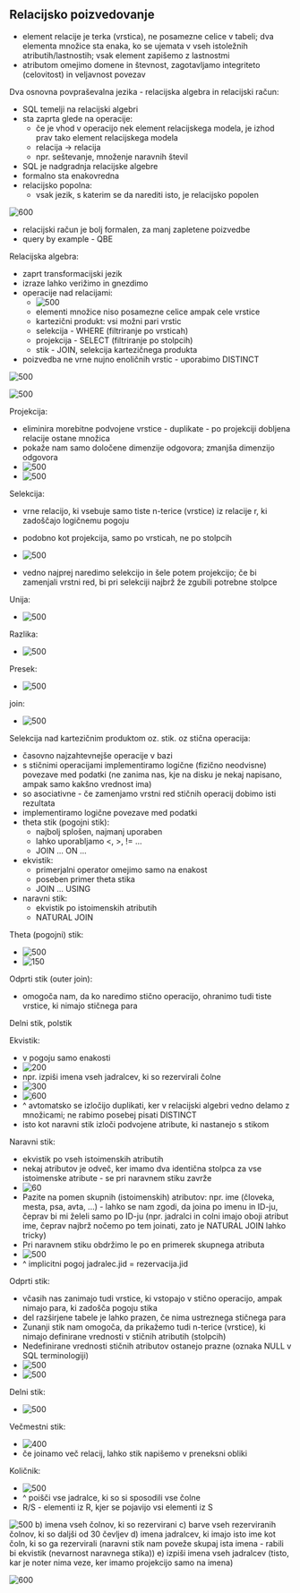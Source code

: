## Relacijsko poizvedovanje
- element relacije je terka (vrstica), ne posamezne celice v tabeli; dva elementa množice sta enaka, ko se ujemata v vseh istoležnih atributih/lastnostih; vsak element zapišemo z lastnostmi
- atributom omejimo domene in števnost, zagotavljamo integriteto (celovitost) in veljavnost povezav

Dva osnovna povpraševalna jezika - relacijska algebra in relacijski račun:
- SQL temelji na relacijski algebri
- sta zaprta glede na operacije:
	- če je vhod v operacijo nek element relacijskega modela, je izhod prav tako element relacijskega modela
	- relacija -> relacija
	- npr. seštevanje, množenje naravnih števil
- SQL je nadgradnja relacijske algebre
- formalno sta enakovredna
- relacijsko popolna:
	- vsak jezik, s katerim se da narediti isto, je relacijsko popolen

![600](../../Images/Pasted%20image%2020240307154735.png)
- relacijski račun je bolj formalen, za manj zapletene poizvedbe
- query by example - QBE

Relacijska algebra:
- zaprt transformacijski jezik
- izraze lahko verižimo in gnezdimo
- operacije nad relacijami:
	- ![500](../../Images/Pasted%20image%2020240307155419.png)
	- elementi množice niso posamezne celice ampak cele vrstice
	- kartezični produkt: vsi možni pari vrstic
	- selekcija - WHERE (filtriranje po vrsticah)
	- projekcija - SELECT (filtriranje po stolpcih)
	- stik - JOIN, selekcija kartezičnega produkta
- poizvedba ne vrne nujno enoličnih vrstic - uporabimo DISTINCT

![500](../../Images/Pasted%20image%2020240307155933.png)

![500](../../Images/Pasted%20image%2020240307162216.png)

Projekcija:
-  eliminira morebitne podvojene vrstice - duplikate - po projekciji dobljena relacije ostane množica
- pokaže nam samo določene dimenzije odgovora; zmanjša dimenzijo odgovora
- ![500](../../Images/Pasted%20image%2020240307162628.png)
- ![500](../../Images/Pasted%20image%2020240307162724.png)

Selekcija:
-  vrne relacijo, ki vsebuje samo tiste n-terice (vrstice) iz relacije r, ki zadoščajo logičnemu pogoju
- podobno kot projekcija, samo po vrsticah, ne po stolpcih
- ![500](../../Images/Pasted%20image%2020240307162803.png)

- vedno najprej naredimo selekcijo in šele potem projekcijo; če bi zamenjali vrstni red, bi pri selekciji najbrž že zgubili potrebne stolpce

Unija:
- ![500](../../Images/Pasted%20image%2020240307163859.png)

Razlika:
- ![500](../../Images/Pasted%20image%2020240307164305.png)

Presek:
- ![500](../../Images/Pasted%20image%2020240307164322.png)


join:
- ![500](../../Images/Pasted%20image%2020240307165208.png)

Selekcija nad kartezičnim produktom oz. stik. oz stična operacija:
- časovno najzahtevnejše operacije v bazi
- s stičnimi operacijami implementiramo logične (fizično neodvisne) povezave med podatki (ne zanima nas, kje na disku je nekaj napisano, ampak samo kakšno vrednost ima)
- so asociativne - če zamenjamo vrstni red stičnih operacij dobimo isti rezultata
- implementiramo logične povezave med podatki
- theta stik (pogojni stik):
	- najbolj splošen, najmanj uporaben
	- lahko uporabljamo <, >, != ...
	- JOIN ... ON ...
- ekvistik:
	- primerjalni operator omejimo samo na enakost
	- poseben primer theta stika
	- JOIN ... USING
- naravni stik:
	- ekvistik po istoimenskih atributih
	- NATURAL JOIN

Theta (pogojni) stik:
-  ![500](../../Images/Pasted%20image%2020240307170022.png)
- ![150](../../Images/Pasted%20image%2020240314144210.png)

Odprti stik (outer join):
- omogoča nam, da ko naredimo stično operacijo, ohranimo tudi tiste vrstice, ki nimajo stičnega para

Delni stik, polstik

Ekvistik:
- v pogoju samo enakosti
- ![200](../../Images/Pasted%20image%2020240314144247.png)
- npr. izpiši imena vseh jadralcev, ki so rezervirali čolne
- ![300](../../Images/Pasted%20image%2020240314144504.png)
- ![600](../../Images/Pasted%20image%2020240314144604.png)
- ^ avtomatsko se izločijo duplikati, ker v relacijski algebri vedno delamo z množicami; ne rabimo posebej pisati DISTINCT
- isto kot naravni stik izloči podvojene atribute, ki nastanejo s stikom

Naravni stik:
- ekvistik po vseh istoimenskih atributih
- nekaj atributov je odveč, ker imamo dva identična stolpca za vse istoimenske atribute - se pri naravnem stiku zavrže
- ![60](../../Images/Pasted%20image%2020240314144709.png)
- Pazite na pomen skupnih (istoimenskih) atributov: npr. ime (človeka, mesta, psa, avta, ...) - lahko se nam zgodi, da joina po imenu in ID-ju, čeprav bi mi želeli samo po ID-ju (npr. jadralci in colni imajo oboji atribut ime, čeprav najbrž nočemo po tem joinati, zato je NATURAL JOIN lahko tricky)
- Pri naravnem stiku obdržimo le po en primerek skupnega atributa
- ![500](../../Images/Pasted%20image%2020240314144913.png)
- ^ implicitni pogoj jadralec.jid = rezervacija.jid

Odprti stik:
- včasih nas zanimajo tudi vrstice, ki vstopajo v stično operacijo, ampak nimajo para, ki zadošča pogoju stika
- del razširjene tabele je lahko prazen, če nima ustreznega stičnega para
- Zunanji stik nam omogoča, da prikažemo tudi n-terice (vrstice), ki nimajo definirane vrednosti v stičnih atributih (stolpcih)
-  Nedefinirane vrednosti stičnih atributov ostanejo prazne (oznaka NULL v SQL terminologiji)
- ![500](../../Images/Pasted%20image%2020240314152051.png)
- ![500](../../Images/Pasted%20image%2020240314152158.png)

Delni stik:
- ![500](../../Images/Pasted%20image%2020240314152350.png)

Večmestni stik:
- ![400](../../Images/Pasted%20image%2020240314152500.png)
- če joinamo več relacij, lahko stik napišemo v preneksni obliki

Količnik:
- ![500](../../Images/Pasted%20image%2020240314152838.png)
- ^ poišči vse jadralce, ki so si sposodili vse čolne
- R/S - elementi iz R, kjer se pojavijo vsi elementi iz S

![500](../../Images/Pasted%20image%2020240314153554.png)
b) imena vseh čolnov, ki so rezervirani
c) barve vseh rezerviranih čolnov, ki so daljši od 30 čevljev
d) imena jadralcev, ki imajo isto ime kot čoln, ki so ga rezervirali (naravni stik nam poveže skupaj ista imena - rabili bi ekvistik (nevarnost naravnega stika))
e) izpiši imena vseh jadralcev (tisto, kar je noter nima veze, ker imamo projekcijo samo na imena)


![600](../../Images/Pasted%20image%2020240314154146.png)
